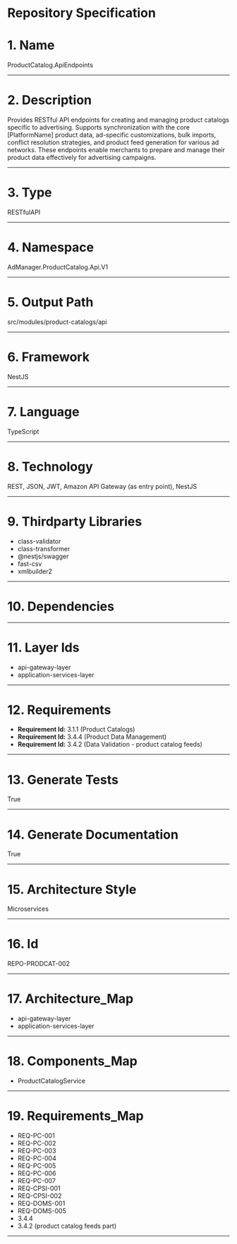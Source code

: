 # Repository Specification

# 1. Name
ProductCatalog.ApiEndpoints


---

# 2. Description
Provides RESTful API endpoints for creating and managing product catalogs specific to advertising. Supports synchronization with the core [PlatformName] product data, ad-specific customizations, bulk imports, conflict resolution strategies, and product feed generation for various ad networks. These endpoints enable merchants to prepare and manage their product data effectively for advertising campaigns.


---

# 3. Type
RESTfulAPI


---

# 4. Namespace
AdManager.ProductCatalog.Api.V1


---

# 5. Output Path
src/modules/product-catalogs/api


---

# 6. Framework
NestJS


---

# 7. Language
TypeScript


---

# 8. Technology
REST, JSON, JWT, Amazon API Gateway (as entry point), NestJS


---

# 9. Thirdparty Libraries

- class-validator
- class-transformer
- @nestjs/swagger
- fast-csv
- xmlbuilder2


---

# 10. Dependencies



---

# 11. Layer Ids

- api-gateway-layer
- application-services-layer


---

# 12. Requirements

- **Requirement Id:** 3.1.1 (Product Catalogs)  
- **Requirement Id:** 3.4.4 (Product Data Management)  
- **Requirement Id:** 3.4.2 (Data Validation - product catalog feeds)  


---

# 13. Generate Tests
True


---

# 14. Generate Documentation
True


---

# 15. Architecture Style
Microservices


---

# 16. Id
REPO-PRODCAT-002


---

# 17. Architecture_Map

- api-gateway-layer
- application-services-layer


---

# 18. Components_Map

- ProductCatalogService


---

# 19. Requirements_Map

- REQ-PC-001
- REQ-PC-002
- REQ-PC-003
- REQ-PC-004
- REQ-PC-005
- REQ-PC-006
- REQ-PC-007
- REQ-CPSI-001
- REQ-CPSI-002
- REQ-DOMS-001
- REQ-DOMS-005
- 3.4.4
- 3.4.2 (product catalog feeds part)


---

